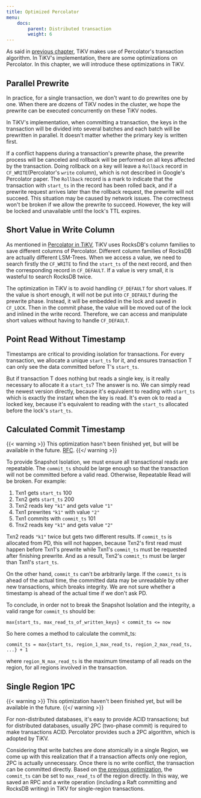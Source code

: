 ```yaml
---
title: Optimized Percolator
menu:
    docs:
        parent: Distributed transaction
        weight: 6
---
```


As said in [previous chapter](../percolator), TiKV makes use of Percolator's transaction algorithm. In TiKV's implementation, there are some optimizations on Percolator. In this chapter, we will introduce these optimizations in TiKV.

## Parallel Prewrite

In practice, for a single transaction, we don't want to do prewrites one by one. When there are dozens of TiKV nodes in the cluster, we hope the prewrite can be executed concurrently on these TiKV nodes.

In TiKV's implementation, when committing a transaction, the keys in the transaction will be divided into several batches and each batch will be prewritten in parallel. It doesn't matter whether the primary key is written first.

If a conflict happens during a transaction's prewrite phase, the prewrite process will be canceled and rollback will be performed on all keys affected by the transaction. Doing rollback on a key will leave a `Rollback` record in `CF_WRITE`(Percolator's `write` column), which is not described in Google's Percolator paper. The `Rollback` record is a mark to indicate that the transaction with `start_ts` in the record has been rolled back, and if a prewrite request arrives later than the rollback request, the prewrite will not succeed. This situation may be caused by network issues. The correctness won't be broken if we allow the prewrite to succeed. However, the key will be locked and unavailable until the lock's TTL expires.

## Short Value in Write Column

As mentioned in [Percolator in TiKV](../percolator/#percolator-in-tikv), TiKV uses RocksDB's column families to save different columns of Percolator. Different column families of RocksDB are actually different LSM-Trees. When we access a value, we need to search firstly the `CF_WRITE` to find the `start_ts` of the next record, and then the corresponding record in `CF_DEFAULT`. If a value is very small, it is wasteful to search RocksDB twice.

The optimization in TiKV is to avoid handling `CF_DEFAULT` for short values. If the value is short enough, it will not be put into `CF_DEFAULT` during the prewrite phase. Instead, it will be embedded in the lock and saved in `CF_LOCK`. Then in the commit phase, the value will be moved out of the lock and inlined in the write record. Therefore, we can access and manipulate short values without having to handle `CF_DEFAULT`.

## Point Read Without Timestamp

Timestamps are critical to providing isolation for transactions. For every transaction, we allocate a unique `start_ts` for it, and ensures transaction T can only see the data committed before T's `start_ts`.

But if transaction T does nothing but reads a single key, is it really necessary to allocate it a `start_ts`? The answer is no. We can simply read the newest version directly, because it's equivalent to reading with `start_ts` which is exactly the instant when the key is read. It's even ok to read a locked key, because it's equivalent to reading with the `start_ts` allocated before the lock's `start_ts`.

## Calculated Commit Timestamp

{{< warning >}}
This optimization hasn't been finished yet, but will be available in the future. [RFC](https://github.com/tikv/rfcs/pull/25).
{{</ warning >}}

To provide Snapshot Isolation, we must ensure all transactional reads are
repeatable. The `commit_ts` should be large enough so that the transaction will
not be committed before a valid read. Otherwise, Repeatable Read will be broken.
For example:

1. Txn1 gets `start_ts` 100
2. Txn2 gets `start_ts` 200
3. Txn2 reads key `"k1"` and gets value `"1"`
4. Txn1 prewrites `"k1"` with value `"2"`
5. Txn1 commits with `commit_ts` 101
6. Tnx2 reads key `"k1"` and gets value `"2"`

Txn2 reads `"k1"` twice but gets two different results. If `commit_ts` is
allocated from PD, this will not happen, because Txn2's first read must happen
before Txn1's prewrite while Txn1's `commit_ts` must be requested after
finishing prewrite. And as a result, Txn2's `commit_ts` must be larger than
Txn1's `start_ts`.

On the other hand, `commit_ts` can't be arbitrarily large. If the `commit_ts` is
ahead of the actual time, the committed data may be unreadable by other new
transactions, which breaks integrity. We are not sure whether a timestamp is
ahead of the actual time if we don't ask PD.

To conclude, in order not to break the Snapshot Isolation and the integrity, a
valid range for `commit_ts` should be:

```text
max{start_ts, max_read_ts_of_written_keys} < commit_ts <= now
```

So here comes a method to calculate the commit_ts:

```text
commit_ts = max{start_ts, region_1_max_read_ts, region_2_max_read_ts, ...} + 1
```

where `region_N_max_read_ts` is the maximum timestamp of all reads on the
region, for all regions involved in the transaction.

## Single Region 1PC

{{< warning >}}
This optimization haven't been finished yet, but will be available in the future.
{{</ warning >}}

For non-distributed databases, it's easy to provide ACID transactions; but for distributed databases, usually 2PC (two-phase commit) is required to make transactions ACID. Percolator provides such a 2PC algorithm, which is adopted by TiKV.

Considering that write batches are done atomically in a single Region, we come up with this realization that if a transaction affects only one region, 2PC is actually unnecessary. Once there is no write conflict, the transaction can be committed directly. Based on [the previous optimization](#calculated-commit-ts), the `commit_ts` can be set to `max_read_ts` of the region directly. In this way, we saved an RPC and a write operation (including a Raft committing and RocksDB writing) in TiKV for single-region transactions.